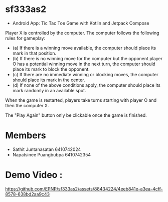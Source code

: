 # sf333as2
- Android App: Tic Tac Toe Game with Kotlin and Jetpack Compose
  
Player X is controlled by the computer. The computer follows the following rules for gameplay:
- (a) If there is a winning move available, the computer should place its mark in that position.
- (b) If there is no winning move for the computer but the opponent player O has a potential winning move in the next turn, the computer should place its mark to block the opponent.
- (c) If there are no immediate winning or blocking moves, the computer should place its mark in the center.
- (d) If none of the above conditions apply, the computer should place its mark randomly in an available spot.

When the game is restarted, players take turns starting with player O and then the computer X.

The "Play Again" button only be clickable once the game is finished.


# Members
- Sathit Juntanasatan 6410742024
- Napatsinee Puangbubpa 6410742354

# Demo Video : 




https://github.com/EPNP/sf333as2/assets/88434224/4eeb841e-a3ea-4cff-8578-638bd2aa9c43

